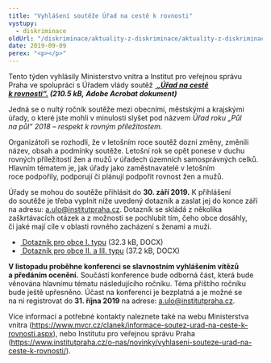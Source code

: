 ```yaml
---
title: "Vyhlášení soutěže Úřad na cestě k rovnosti"
vystupy:
  - diskriminace
oldUrl: "/diskriminace/aktuality-z-diskriminace/aktuality-z-diskriminace-2019/vyhlaseni-souteze-urad-na-ceste-k-rovnosti/"
date: 2019-09-09
perex: "<p></p>"
---
```


<!-- imported from the old website -->

<p>Tento týden vyhlásily Ministerstvo vnitra a Institut pro veřejnou správu Praha ve spolupráci s Úřadem vlády soutěž <i><b><a title="Otevření do nového okna" href="/uploads-import/DISKRIMINACE/aktuality/oznameni_o_vyhlaseni_souteze.pdf" target="_blank"> „Úřad na cestě k rovnosti“.</a> (210.5 kB, Adobe Acrobat dokument)</b></i> </p><p>Jedná se o nultý ročník soutěže mezi obecními, městskými a krajskými úřady, o které jste mohli v minulosti slyšet pod názvem <i>Úřad roku „Půl na půl“ 2018 – respekt k rovným příležitostem.</i></p> <p>Organizátoři se rozhodli, že v letošním roce soutěž dozní změny, změnili název, obsah a podmínky soutěže. Letošní rok se opět ponese v duchu rovných příležitostí žen a mužů v úřadech územních samosprávných celků. Hlavním tématem je, jak úřady jako zaměstnavatelé v letošním roce podpořily, podporují či plánují podpořit rovnost žen a mužů.</p> <p>Úřady se mohou do soutěže přihlásit do <b>30. září 2019.</b> K přihlášení do soutěže je třeba vyplnit níže uvedený dotazník a zaslat jej do konce září na adresu: <a href="mailto:a.ulo@institutpraha.cz">a.ulo@institutpraha.cz</a>. Dotazník se skládá z několika zaškrtávacích otázek a z možnosti se pochlubit tím, čeho obce dosáhly, či jaké mají cíle v oblasti rovného zacházení s ženami a muži.</p><ul><li><a title="Otevření do nového okna" href="/uploads-import/DISKRIMINACE/aktuality/Dotaznik_obec_I.docx" target="_blank"> Dotazník pro obce I. typu</a> (32.3 kB, DOCX)</li><li><a title="Otevření do nového okna" href="/uploads-import/DISKRIMINACE/aktuality/Dotaznik_KU_obec_II_III.docx" target="_blank"> Dotazník pro obce II. a III. typu</a> (37.2 kB, DOCX)</li></ul> <p><b>V listopadu proběhne konferenci se slavnostním vyhlášením vítězů a předáním ocenění.</b> Součástí konference bude odborná část, která bude věnována hlavnímu tématu následujícího ročníku. Téma příštího ročníku bude ještě upřesněno. Účast na konferenci je bezplatná a je možné se na ni registrovat do <b>31. října 2019</b> na adrese: <a href="mailto:a.ulo@institutpraha.cz">a.ulo@institutpraha.cz</a>.</p> <p>Více informací a potřebné kontakty naleznete také na webu Ministerstva vnitra (<a href="https://www.mvcr.cz/clanek/informace-soutez-urad-na-ceste-k-rovnosti.aspx" target="_blank">https://www.mvcr.cz/clanek/informace-soutez-urad-na-ceste-k-rovnosti.aspx</a>), nebo Institutu pro veřejnou správu Praha (<a href="https://www.institutpraha.cz/o-nas/novinky/vyhlaseni-souteze-urad-na-ceste-k-rovnosti/" target="_blank">https://www.institutpraha.cz/o-nas/novinky/vyhlaseni-souteze-urad-na-ceste-k-rovnosti/</a>).</p>
